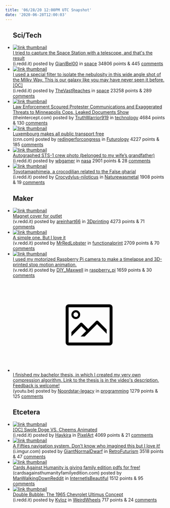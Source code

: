 ```yaml
---
title: '06/28/20 12:00PM UTC Snapshot'
date: '2020-06-28T12:00:03'
---
```

<ul>
<h2>Sci/Tech</h2>

<li><a href='https://i.redd.it/7mnihdoiqj751.jpg'><img src='https://b.thumbs.redditmedia.com/ylHXEnU93hGBZVVrYYIvz_2lgTB1sEKaO07Va-eDX-Y.jpg' alt='link thumbnail'></a><div><div class='linkTitle'><a href='https://i.redd.it/7mnihdoiqj751.jpg'>I tried to capture the Space Station with a telescope, and that's the result</a></div>(i.redd.it) posted by <a href='https://www.reddit.com/user/GianlBel00'>GianlBel00</a> in <a href='https://www.reddit.com/r/space'>space</a> 34806 points & 445 <a href='https://www.reddit.com/r/space/comments/hh52oy/i_tried_to_capture_the_space_station_with_a/'>comments</a></div></li>

<li><a href='https://i.redd.it/vkhao8akkj751.jpg'><img src='https://b.thumbs.redditmedia.com/xV0Me32uFH_Lf-NbZt14rgm55jb99UbhKeRj3zVUJJo.jpg' alt='link thumbnail'></a><div><div class='linkTitle'><a href='https://i.redd.it/vkhao8akkj751.jpg'>I used a special filter to isolate the nebulosity in this wide angle shot of the Milky Way. This is our galaxy like you may have never seen it before. [OC]</a></div>(i.redd.it) posted by <a href='https://www.reddit.com/user/TheVastReaches'>TheVastReaches</a> in <a href='https://www.reddit.com/r/space'>space</a> 23258 points & 289 <a href='https://www.reddit.com/r/space/comments/hh4j33/i_used_a_special_filter_to_isolate_the_nebulosity/'>comments</a></div></li>

<li><a href='https://theintercept.com/2020/06/26/blueleaks-minneapolis-police-protest-fears/'><img src='https://b.thumbs.redditmedia.com/Fiugfoxgek5QAIfegAnznx08hJCjZBWgx1DLSa33fSI.jpg' alt='link thumbnail'></a><div><div class='linkTitle'><a href='https://theintercept.com/2020/06/26/blueleaks-minneapolis-police-protest-fears/'>Law Enforcement Scoured Protester Communications and Exaggerated Threats to Minneapolis Cops, Leaked Documents Show</a></div>(theintercept.com) posted by <a href='https://www.reddit.com/user/TruthWarrior919'>TruthWarrior919</a> in <a href='https://www.reddit.com/r/technology'>technology</a> 4684 points & 130 <a href='https://www.reddit.com/r/technology/comments/hh7x5r/law_enforcement_scoured_protester_communications/'>comments</a></div></li>

<li><a href='https://www.cnn.com/travel/article/luxembourg-free-public-transport/index.html'><img src='https://b.thumbs.redditmedia.com/DF_b-T38PdNeWxyVjg58v9eqcOo7qz_thyjOBkRWqSI.jpg' alt='link thumbnail'></a><div><div class='linkTitle'><a href='https://www.cnn.com/travel/article/luxembourg-free-public-transport/index.html'>Luxembourg makes all public transport free</a></div>(cnn.com) posted by <a href='https://www.reddit.com/user/redingerforcongress'>redingerforcongress</a> in <a href='https://www.reddit.com/r/Futurology'>Futurology</a> 4227 points & 185 <a href='https://www.reddit.com/r/Futurology/comments/hh8oux/luxembourg_makes_all_public_transport_free/'>comments</a></div></li>

<li><a href='https://i.redd.it/omzi8b7i5i751.jpg'><img src='https://b.thumbs.redditmedia.com/xscsoupVuqJmSIZ4H7hUpi7gJAYuxrWs3-a1_VNfREY.jpg' alt='link thumbnail'></a><div><div class='linkTitle'><a href='https://i.redd.it/omzi8b7i5i751.jpg'>Autographed STS-1 crew photo (belonged to my wife’s grandfather)</a></div>(i.redd.it) posted by <a href='https://www.reddit.com/user/wbgamer'>wbgamer</a> in <a href='https://www.reddit.com/r/nasa'>nasa</a> 2901 points & 28 <a href='https://www.reddit.com/r/nasa/comments/hgzis2/autographed_sts1_crew_photo_belonged_to_my_wifes/'>comments</a></div></li>

<li><a href='https://i.redd.it/pqv44gy2pg751.jpg'><img src='https://a.thumbs.redditmedia.com/JxzOsvck0mg8rvCAdqN4-QcLXZY7WpzYamVsWwc4LH0.jpg' alt='link thumbnail'></a><div><div class='linkTitle'><a href='https://i.redd.it/pqv44gy2pg751.jpg'>Toyotamaphimeia, a crocodilian related to the False gharial</a></div>(i.redd.it) posted by <a href='https://www.reddit.com/user/Crocydylus-niloticus'>Crocydylus-niloticus</a> in <a href='https://www.reddit.com/r/Naturewasmetal'>Naturewasmetal</a> 1908 points & 19 <a href='https://www.reddit.com/r/Naturewasmetal/comments/hgubmh/toyotamaphimeia_a_crocodilian_related_to_the/'>comments</a></div></li>

<h2>Maker</h2>

<li><a href='https://v.redd.it/egwv79xyuh751'><img src='https://b.thumbs.redditmedia.com/Nd1vf_CQn41murcDq7N4RORBy9gRabTIVfNsnZK1IwQ.jpg' alt='link thumbnail'></a><div><div class='linkTitle'><a href='https://v.redd.it/egwv79xyuh751'>Magnet cover for outlet</a></div>(v.redd.it) posted by <a href='https://www.reddit.com/user/areinhart66'>areinhart66</a> in <a href='https://www.reddit.com/r/3Dprinting'>3Dprinting</a> 4273 points & 71 <a href='https://www.reddit.com/r/3Dprinting/comments/hgyguz/magnet_cover_for_outlet/'>comments</a></div></li>

<li><a href='https://v.redd.it/7yj6cf974h751'><img src='https://a.thumbs.redditmedia.com/j3NV_4BxyYNmV1HUrXvx6hKAKGUbVlJv6mac6ifDw_4.jpg' alt='link thumbnail'></a><div><div class='linkTitle'><a href='https://v.redd.it/7yj6cf974h751'>A simple one. But I love it</a></div>(v.redd.it) posted by <a href='https://www.reddit.com/user/MrRedLobster'>MrRedLobster</a> in <a href='https://www.reddit.com/r/functionalprint'>functionalprint</a> 2709 points & 70 <a href='https://www.reddit.com/r/functionalprint/comments/hgvsgj/a_simple_one_but_i_love_it/'>comments</a></div></li>

<li><a href='https://v.redd.it/q1pacfpssh751'><img src='https://b.thumbs.redditmedia.com/lslMCSJeepOxFlqYFQQdSA6j0xMhLwWTtEye66aP8lY.jpg' alt='link thumbnail'></a><div><div class='linkTitle'><a href='https://v.redd.it/q1pacfpssh751'>I used my motorized Raspberry Pi camera to make a timelapse and 3D-printed stop motion animation.</a></div>(v.redd.it) posted by <a href='https://www.reddit.com/user/DIY_Maxwell'>DIY_Maxwell</a> in <a href='https://www.reddit.com/r/raspberry_pi'>raspberry_pi</a> 1659 points & 30 <a href='https://www.reddit.com/r/raspberry_pi/comments/hgzvkt/i_used_my_motorized_raspberry_pi_camera_to_make_a/'>comments</a></div></li>

<li><a href='https://youtu.be/tWcxw3pQldk'><svg version='1.1' viewBox='-34 -14 104 64' preserveAspectRatio='xMidYMid meet' xmlns='http://www.w3.org/2000/svg' xmlns:xlink='http://www.w3.org/1999/xlink'>
    <title>link thumbnail</title>
    <path d='M32,4H4A2,2,0,0,0,2,6V30a2,2,0,0,0,2,2H32a2,2,0,0,0,2-2V6A2,2,0,0,0,32,4ZM4,30V6H32V30Z'></path>
    <path d='M8.92,14a3,3,0,1,0-3-3A3,3,0,0,0,8.92,14Zm0-4.6A1.6,1.6,0,1,1,7.33,11,1.6,1.6,0,0,1,8.92,9.41Z'></path>
    <path d='M22.78,15.37l-5.4,5.4-4-4a1,1,0,0,0-1.41,0L5.92,22.9v2.83l6.79-6.79L16,22.18l-3.75,3.75H15l8.45-8.45L30,24V21.18l-5.81-5.81A1,1,0,0,0,22.78,15.37Z'></path>
    </svg></a><div><div class='linkTitle'><a href='https://youtu.be/tWcxw3pQldk'>I finished my bachelor thesis, in which I created my very own compression algorithm. Link to the thesis is in the video's description. Feedback is welcome!</a></div>(youtu.be) posted by <a href='https://www.reddit.com/user/Noordstar-legacy'>Noordstar-legacy</a> in <a href='https://www.reddit.com/r/programming'>programming</a> 1279 points & 125 <a href='https://www.reddit.com/r/programming/comments/hgts8k/i_finished_my_bachelor_thesis_in_which_i_created/'>comments</a></div></li>

<h2>Etcetera</h2>

<li><a href='https://i.redd.it/1nfwzwq8mh751.gif'><img src='https://b.thumbs.redditmedia.com/_CAoB6Xf1VkkaBYaxys8mM0_2fTzFEInceMSIGAp1iE.jpg' alt='link thumbnail'></a><div><div class='linkTitle'><a href='https://i.redd.it/1nfwzwq8mh751.gif'>[OC] Swole Doge VS. Cheems Animated</a></div>(i.redd.it) posted by <a href='https://www.reddit.com/user/Haykira'>Haykira</a> in <a href='https://www.reddit.com/r/PixelArt'>PixelArt</a> 4069 points & 21 <a href='https://www.reddit.com/r/PixelArt/comments/hgxl4i/oc_swole_doge_vs_cheems_animated/'>comments</a></div></li>

<li><a href='https://i.imgur.com/FxSFbHB.jpg'><img src='https://b.thumbs.redditmedia.com/bv9Olkq9VOE9Sp4CBli8pSRYTMokiFcNUl8_N9uaSYw.jpg' alt='link thumbnail'></a><div><div class='linkTitle'><a href='https://i.imgur.com/FxSFbHB.jpg'>A Fifties navigation system. Don't know who imagined this but I love it!</a></div>(i.imgur.com) posted by <a href='https://www.reddit.com/user/GiantNormalDwarf'>GiantNormalDwarf</a> in <a href='https://www.reddit.com/r/RetroFuturism'>RetroFuturism</a> 3518 points & 47 <a href='https://www.reddit.com/r/RetroFuturism/comments/hh019h/a_fifties_navigation_system_dont_know_who/'>comments</a></div></li>

<li><a href='https://www.cardsagainsthumanityfamilyedition.com/'><img src='https://a.thumbs.redditmedia.com/s_gdi4F9RVqVZk_KHqvD4NIV6dRbPNozaGrdzIJRHf4.jpg' alt='link thumbnail'></a><div><div class='linkTitle'><a href='https://www.cardsagainsthumanityfamilyedition.com/'>Cards Against Humanity is giving family edition pdfs for free!</a></div>(cardsagainsthumanityfamilyedition.com) posted by <a href='https://www.reddit.com/user/ManWalkingDownReddit'>ManWalkingDownReddit</a> in <a href='https://www.reddit.com/r/InternetIsBeautiful'>InternetIsBeautiful</a> 1512 points & 95 <a href='https://www.reddit.com/r/InternetIsBeautiful/comments/hha2pk/cards_against_humanity_is_giving_family_edition/'>comments</a></div></li>

<li><a href='https://i.redd.it/j618due9nj751.jpg'><img src='https://b.thumbs.redditmedia.com/PJ5hUKWEuToluUc0eFnGmhR7OJmSUUTE9AyY2Y_odtc.jpg' alt='link thumbnail'></a><div><div class='linkTitle'><a href='https://i.redd.it/j618due9nj751.jpg'>Double Bubble: The 1965 Chevrolet Ultimus Concept</a></div>(i.redd.it) posted by <a href='https://www.reddit.com/user/Kyloz'>Kyloz</a> in <a href='https://www.reddit.com/r/WeirdWheels'>WeirdWheels</a> 717 points & 24 <a href='https://www.reddit.com/r/WeirdWheels/comments/hh4roe/double_bubble_the_1965_chevrolet_ultimus_concept/'>comments</a></div></li>

</ul>
